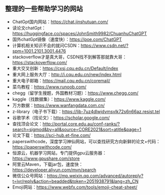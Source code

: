## 整理的一些帮助学习的网站

- ChatGpt国内网站：https://chat.jinshutuan.com/
- 读论文chatGpt：https://huggingface.co/spaces/JohnSmith9982/ChuanhuChatGPT
- 国外chatGpt镜像（速度快）：https://poe.com/ChatGPT
- 计算机相关知识不会的就问CSDN：https://www.csdn.net/?spm=1001.2101.3001.4476
- stackoverflow才是真大哥，CSDN找不到解答那就靠大哥：https://stackoverflow.com/
- 重大交叉创新：https://cxsj.cqu.edu.cn/Default/index
- 重大网上服务大厅：http://i.cqu.edu.cn/new/index.html
- 重大电子邮箱：https://mail.cqu.edu.cn/coremail/
- 菜鸟教程：https://www.runoob.com/
- chegg（留学生搜题，外国教材习题）：https://www.chegg.com/
- kaggle（找数据集）：https://www.kaggle.com/
- 万方数据：https://www.wanfangdata.com.cn/
- z-library（电子书下载）：https://lib-7uz4dlwjdvmsvlk72s6n66az.resist.tel
- 谷歌学术（找论文）：https://scholar.google.com/
- 查找顶会论文：http://portal.core.edu.au/conf-ranks/?search=sigmod&by=all&source=CORE2021&sort=atitle&page=1
- 论文下载：https://sci-hub.et-fine.com/
- paperswithcode，深度学习神仙网站，可以查找研究方向新鲜的论文+代码：https://paperswithcode.com/
- 恒源云，机器学习网站，专门提供gpu云服务器：https://www.gpushare.com/store
- 阿里云Maven，下载jar包，速度快：https://developer.aliyun.com/mvn/search
- 微信公众号网站：https://mp.weixin.qq.com/advanced/autoreply?t=ivr/reply&action=beadded&token=2051938791&lang=zh_CN
- Emoji网站：https://www.webfx.com/tools/emoji-cheat-sheet/